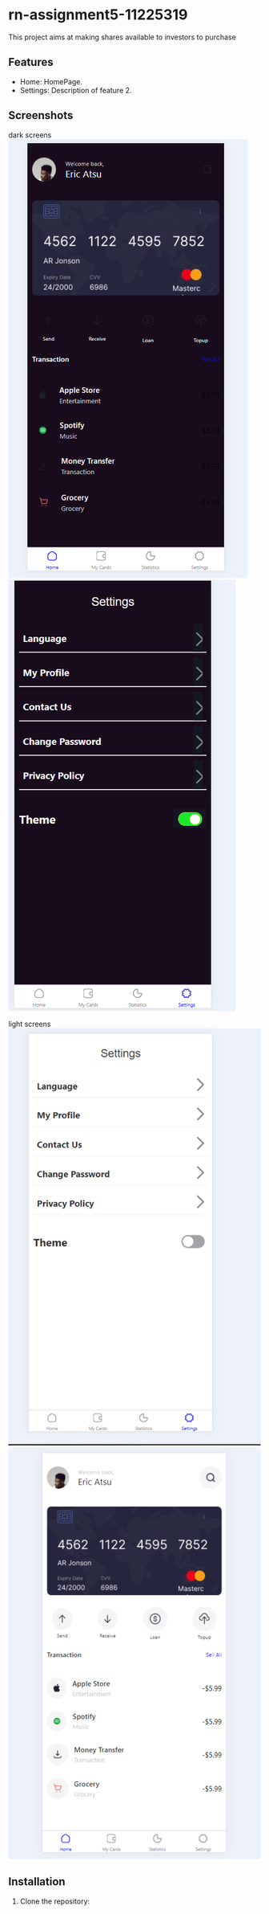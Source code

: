 # rn-assignment5-11225319

This project aims at making shares available to investors to purchase

## Features

- Home: HomePage.
- Settings: Description of feature 2.

## Screenshots
dark screens
![alt text](image.png)
![alt text](image-1.png)

light screens
![alt text](image-2.png)
![alt text](image-3.png)

## Installation

1. Clone the repository:
   ```sh
